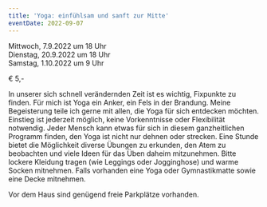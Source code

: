 ```yaml
---
title: 'Yoga: einfühlsam und sanft zur Mitte'
eventDate: 2022-09-07
---
```

Mittwoch, 7.9.2022 um 18 Uhr  
Dienstag, 20.9.2022 um 18 Uhr  
Samstag, 1.10.2022 um 9 Uhr  

€ 5,-  

In unserer sich schnell verändernden Zeit ist es wichtig, Fixpunkte zu finden. Für mich ist Yoga ein Anker, ein Fels in der Brandung. Meine Begeisterung teile ich gerne mit allen, die Yoga für sich entdecken möchten. Einstieg ist jederzeit möglich, keine Vorkenntnisse oder Flexibilität notwendig. Jeder Mensch kann etwas für sich in diesem ganzheitlichen Programm finden, den Yoga ist nicht nur dehnen oder strecken. Eine Stunde bietet die Möglichkeit diverse Übungen zu erkunden, den Atem zu beobachten und viele Ideen für das Üben daheim mitzunehmen.
Bitte lockere Kleidung tragen (wie Leggings oder Jogginghose) und warme Socken mitnehmen. Falls
vorhanden eine Yoga oder Gymnastikmatte sowie eine Decke mitnehmen.  

Vor dem Haus sind genügend freie Parkplätze vorhanden.
